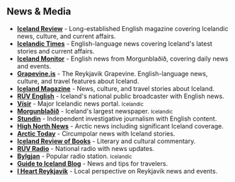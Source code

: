 ## News & Media

- **<a href="https://www.icelandreview.com/" target="_blank">Iceland Review</a>** - Long-established English magazine covering Icelandic news, culture, and current affairs.
- **<a href="https://icelandictimes.com/" target="_blank">Icelandic Times</a>** - English-language news covering Iceland's latest stories and current affairs.
- **<a href="https://icelandmonitor.mbl.is/news/" target="_blank">Iceland Monitor</a>** - English news from Morgunblaðið, covering daily news and events.
- **<a href="https://grapevine.is/" target="_blank">Grapevine.is</a>** - The Reykjavik Grapevine. English-language news, culture, and travel features about Iceland.
- **<a href="https://icelandmag.is/" target="_blank">Iceland Magazine</a>** - News, culture, and travel stories about Iceland.
- **<a href="https://www.ruv.is/english" target="_blank">RÚV English</a>** - Iceland's national public broadcaster with English news.
- **<a href="https://www.visir.is/" target="_blank">Vísir</a>** - Major Icelandic news portal. <small>Icelandic</small>
- **<a href="https://www.mbl.is/frettir/" target="_blank">Morgunblaðið</a>** - Iceland's largest newspaper. <small>Icelandic</small>
- **<a href="https://stundin.is/english/" target="_blank">Stundin</a>** - Independent investigative journalism with English content.
- **<a href="https://www.highnorthnews.com/en" target="_blank">High North News</a>** - Arctic news including significant Iceland coverage.
- **<a href="https://www.arctictoday.com" target="_blank">Arctic Today</a>** - Circumpolar news with Iceland stories.
- **<a href="https://bokmenntir.is/en" target="_blank">Iceland Review of Books</a>** - Literary and cultural commentary.
- **<a href="https://www.ruv.is/ruv/frettir" target="_blank">RÚV Radio</a>** - National radio with news updates.
- **<a href="https://www.bylgjan.is" target="_blank">Bylgjan</a>** - Popular radio station. <small>Icelandic</small>
- **<a href="https://guidetoiceland.is/blog" target="_blank">Guide to Iceland Blog</a>** - News and tips for travelers.
- **<a href="https://www.iheartreykjavik.net/" target="_blank">I Heart Reykjavik</a>** - Local perspective on Reykjavik news and events.